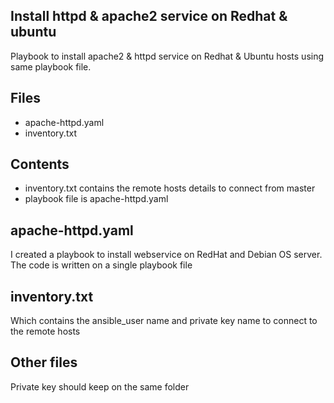 ## Install httpd & apache2 service on Redhat & ubuntu 

Playbook to install apache2 & httpd service on Redhat & Ubuntu hosts using same playbook file.


## Files

- apache-httpd.yaml
- inventory.txt

## Contents
- inventory.txt contains the remote hosts details to connect from master
- playbook file is apache-httpd.yaml



## apache-httpd.yaml

I created a playbook to install webservice on RedHat and Debian OS server. The code is written  on a single playbook file


## inventory.txt
Which contains the ansible_user name and private key name to connect to the remote hosts

## Other files
Private key should keep on the same folder
